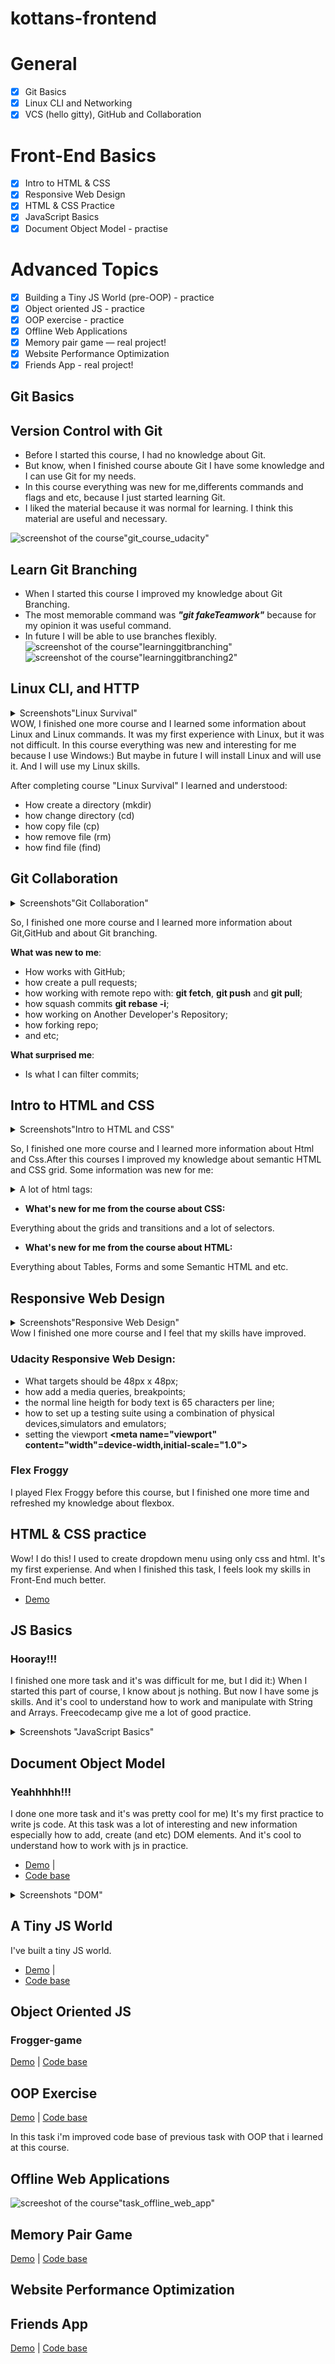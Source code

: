 # kottans-frontend
# General
-  [x] Git Basics
-  [x] Linux CLI and Networking
-  [x] VCS (hello gitty), GitHub and Collaboration

# Front-End Basics
-  [x] Intro to HTML & CSS 
-  [x] Responsive Web Design
-  [x] HTML & CSS Practice
-  [x] JavaScript Basics
-  [x] Document Object Model - practise
# Advanced Topics
- [x] Building a Tiny JS World (pre-OOP) - practice
- [x] Object oriented JS - practice
- [x] OOP exercise - practice
- [x] Offline Web Applications
- [x] Memory pair game — real project!
- [x] Website Performance Optimization
- [x] Friends App - real project!
## Git Basics 

## Version Control with Git 

- Before I started this course, I had no knowledge about Git. 
- But know, when I finished course aboute Git 
  I have some knowledge and I can use Git for my needs.
- In this course everything was new for me,differents commands and flags and etc, because I just started learning Git. 
- I liked the material because it was normal for learning. I think this material are useful and necessary.

![screenshot of the course"git_course_udacity"](git_basics/git_course_udacity.JPG)

## Learn Git Branching 

- When I started this course I improved my knowledge about Git Branching.
- The most memorable command was ___"git fakeTeamwork"___ because for my opinion it was useful command.
- In future I will be able to use branches flexibly.
![screenshot of the course"learninggitbranching"](git_basics/learninggitbranching.JPG)
![screenshot of the course"learninggitbranching2"](git_basics/learninggitbranching2.JPG)

## Linux CLI, and HTTP
<details>
  <summary>
  Screenshots"Linux Survival"
  </summary>

![screenshot of the course"linux_survival"](/task_linux_cli/Linux_Survival_Quiz1.JPG)
![screenshot of the course"linux_survival"](/task_linux_cli/Linux_Survival_Quiz2.JPG)
![screenshot of the course"linux_survival"](/task_linux_cli/Linux_Survival_Quiz3.JPG)
![screenshot of the course"linux_survival"](/task_linux_cli/Linux_Survival_Quiz4.JPG)
![screenshot of the course"linux_survival"](/task_linux_cli/Linux_Survival.JPG)

</details>
WOW, I finished one more course and I learned some information about Linux and Linux commands. 
It was my first experience with Linux, but it was not difficult.
In this course everything was new and interesting for me because I use Windows:) But maybe in future I will install Linux and will use it. And I will use my Linux skills.  


After completing course "Linux Survival" I learned and understood:
- How create a directory (mkdir)
- how change directory  (cd)
- how copy file (cp)
- how remove file (rm)
- how find file (find) 

## Git Collaboration
<details>
  <summary>
  Screenshots"Git Collaboration"
  </summary>

![screenshot of the course"GitHub_and_Collaboration"](/task_git_collaboration/GitHub_and_Collaboration.JPG)
![screenshot of the course"learninggitbranching"](git_basics/learninggitbranching.JPG)
![screenshot of the course"learninggitbranching2"](git_basics/learninggitbranching2.JPG)

</details>

So, I finished one more course and I learned more information about Git,GitHub and about Git branching.

__What was new to me__:

- How works with GitHub;
- how create a pull requests;
- how working with remote repo with: __git fetch__, __git push__ and __git pull__;
- how squash commits __git rebase -i__;
- how working on Another Developer's Repository;
- how forking repo;
- and etc;
 
__What surprised me__: 

- Is what I can filter commits;


## Intro to HTML and CSS
<details>

  <summary>
Screenshots"Intro to HTML and CSS"
  </summary>

![screenshot of the course"Udacity_Intro_to_html"](task_html_css_intro/Udacity_Intro_to_html.JPG)
![screenshot of the course"Learn_html"](task_html_css_intro/Learn_html.JPG)
![screenshot of the course"learn_css"](task_html_css_intro/learn_css.JPG)

  </details>
  
  So, I finished one more course and I learned more information about Html and Css.After this courses I improved my knowledge about semantic HTML and CSS grid.
  Some information was new for me:

<details>
  <summary>
A lot of html tags:
  </summary>
figcaption - defines a caption for a figure element.

figure - specifies self-contained content, like illustrations, diagrams, photos, code listings, etc.

main - specifies the main content of a document.

mark - defines text that should be marked or highlighted.

section - defines a section in a document.

time - defines a specific time.

video - is used to embed video content in a document, such as a movie clip or other video streams.

audio - is used to embed sound content in a document, such as music or other audio streams.

source - is used to specify multiple media resources for media elements.

datalist - specifies a list of pre-defined options for an input element.

select - is used to create a drop-down list.

optgroup - is used to group related options in a select element (drop-down list).

dl - defines a description list.

dt - defines a term/name in a description list.

dd - is used to describe a term/name in a description list.

And etc.

</details>


- __What's new for me from the course about CSS:__

Everything about the grids and transitions and a lot of selectors.


- __What's new for me from the course about HTML:__
  
Everything about Tables, Forms and some Semantic  HTML and etc.


## Responsive Web Design
<details>

  <summary>
  Screenshots"Responsive Web Design"
  </summary>

  ![screenshot of the course"responisve_web_design"](task_responsive_web_design/responsive_web_d.JPG)
![screenshot of the course"flex_froggy"](task_responsive_web_design/flex_froggy.JPG)

  </details>
Wow I finished one more course  and I feel that my skills have improved.

### __Udacity Responsive Web Design:__
- What targets should be 48px x 48px;
- how add a media queries, breakpoints;
- the normal line heigth for body text is 65 characters per line;
- how to set up a testing suite using a combination of physical devices,simulators and emulators;
- setting the viewport  __<meta name="viewport" content="width"=device-width,initial-scale="1.0">__
### __Flex Froggy__
  I played Flex Froggy before this course, but I finished one more time and refreshed my knowledge about flexbox.

## __HTML & CSS practice__
Wow! I do this! I used to create dropdown menu using only css and html. It's my first experiense. And when I finished this task, I feels look my skills in Front-End much better. 
- [Demo](https://DaniaB24.github.io.)


## __JS Basics__
 ### Hooray!!!
I finished one more task and it's was difficult for me, but I did it:)
When I started this part of course, I know about js nothing. But now I have some js skills.
And it's cool to understand how to work and manipulate with String and Arrays. Freecodecamp give me a lot of good practice.

<details>
 
<summary>
  Screenshots "JavaScript Basics"
  </summary>

![screeshot of the course"task_js_basics"](task_js_basics/jsBasic.JPG)
![screeshot of the course"task_js_basics"](task_js_basics/es6_js_basics.JPG)
![screeshot of the course"task_js_basics"](task_js_basics/js_freecodecamp.JPG)
![screeshot of the course"task_js_basics"](task_js_basics/js2_freecodecamp.JPG)

</details>

## __Document Object Model__
### Yeahhhhh!!!
I done one more task and it's was pretty cool for me) 
It's my first practice to write js code.
 At this task was a lot of interesting and new information especially how to add, create (and etc) DOM elements. 
 And it's cool to understand how to work with js in practice.
 - [Demo](https://daniab24.github.io/dom_practice/) |
 - [Code base](https://github.com/DaniaB24/dom_practice/)
 <details>
 
<summary>
  Screenshots "DOM"
  </summary>

![screeshot of the course"task_js_dom"](task_js_dom/dom_udacity.JPG)
![screeshot of the course"task_js_dom"](task_js_dom/domfreecode.JPG)

  </details>

  ## __A Tiny JS World__
  I've built a tiny JS world.
 - [Demo](https://daniab24.github.io/a-tiny-JS-world/) |
 - [Code base](https://github.com/DaniaB24/a-tiny-js-world/)

  ## __Object Oriented JS__

### Frogger-game

[Demo](https://daniab24.github.io/frogger-game/) |
[Code base](https://github.com/DaniaB24/frogger-game)

## __OOP Exercise__

[Demo](https://daniab24.github.io/a-tiny-JS-world/) |
[Code base](https://github.com/DaniaB24/a-tiny-JS-world/blob/master/index.js)

In this task i'm improved code base of previous task with OOP that i learned at this course.

## __Offline Web Applications__
![screeshot of the course"task_offline_web_app"](task_offline_web_app/offline-web-app.JPG)

## __Memory Pair Game__

[Demo](https://daniab24.github.io/memory-pair-game/) |
[Code base](https://github.com/DaniaB24/memory-pair-game)

## __Website Performance Optimization__


## __Friends App__

[Demo](https://daniab24.github.io/friends-application) |
[Code base](https://github.com/DaniaB24/friends-application)